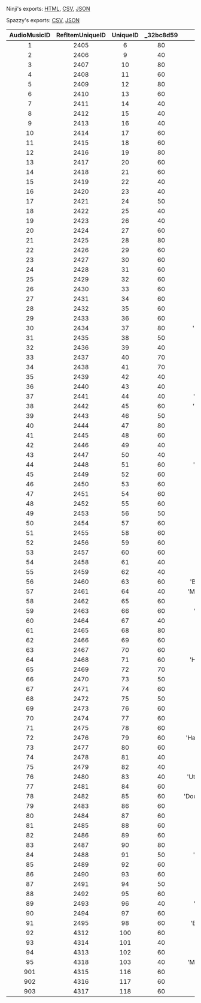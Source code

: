 Ninji's exports: [HTML](https://wuffs.org/acnh/bcsv_150/html/SoundAudioMusic.html), [CSV](https://wuffs.org/acnh/bcsv_150/csv/SoundAudioMusic.csv), [JSON](https://wuffs.org/acnh/bcsv_150/json/SoundAudioMusic.json)

Spazzy's exports: [CSV](https://github.com/McSpazzy/acnh-csv/blob/master/SoundAudioMusic.csv), [JSON](https://github.com/McSpazzy/acnh-json/blob/master/SoundAudioMusic.json)

| AudioMusicID | RefItemUniqueID | UniqueID | _32bc8d59 | Label |
|:--:|:--:|:--:|:--:|:--:|
| 1 | 2405 | 6 | 80 | 'Sanbika' | 
| 2 | 2406 | 9 | 40 | 'March' | 
| 3 | 2407 | 10 | 80 | 'Waltz' | 
| 4 | 2408 | 11 | 60 | 'Swing' | 
| 5 | 2409 | 12 | 80 | 'Jazz' | 
| 6 | 2410 | 13 | 60 | 'Fusion' | 
| 7 | 2411 | 14 | 40 | 'Etude' | 
| 8 | 2412 | 15 | 40 | 'Lullaby' | 
| 9 | 2413 | 16 | 40 | 'Maria' | 
| 10 | 2414 | 17 | 60 | 'Samba' | 
| 11 | 2415 | 18 | 60 | 'Bossa' | 
| 12 | 2416 | 19 | 80 | 'Caripso' | 
| 13 | 2417 | 20 | 60 | 'Salsa' | 
| 14 | 2418 | 21 | 60 | 'Mambo' | 
| 15 | 2419 | 22 | 40 | 'Reggae' | 
| 16 | 2420 | 23 | 40 | 'Ska' | 
| 17 | 2421 | 24 | 50 | 'Tango' | 
| 18 | 2422 | 25 | 40 | 'Haisai' | 
| 19 | 2423 | 26 | 40 | 'Aloha' | 
| 20 | 2424 | 27 | 60 | 'Irish' | 
| 21 | 2425 | 28 | 80 | 'Peru' | 
| 22 | 2426 | 29 | 60 | 'Cossack' | 
| 23 | 2427 | 30 | 60 | 'China' | 
| 24 | 2428 | 31 | 60 | 'Turkey' | 
| 25 | 2429 | 32 | 60 | 'Afro' | 
| 26 | 2430 | 33 | 60 | 'Minyo' | 
| 27 | 2431 | 34 | 60 | 'Rock' | 
| 28 | 2432 | 35 | 60 | 'Rocknroll' | 
| 29 | 2433 | 36 | 60 | 'Ragtime' | 
| 30 | 2434 | 37 | 80 | 'Neworleans' | 
| 31 | 2435 | 38 | 50 | 'Funk' | 
| 32 | 2436 | 39 | 40 | 'Blues' | 
| 33 | 2437 | 40 | 70 | 'Gospel' | 
| 34 | 2438 | 41 | 70 | 'Soul' | 
| 35 | 2439 | 42 | 40 | 'Urban' | 
| 36 | 2440 | 43 | 40 | 'Lovesong' | 
| 37 | 2441 | 44 | 40 | 'Drumnbass' | 
| 38 | 2442 | 45 | 60 | 'Technobeat' | 
| 39 | 2443 | 46 | 50 | 'Eurobeat' | 
| 40 | 2444 | 47 | 80 | 'Onlyme' | 
| 41 | 2445 | 48 | 60 | 'Country' | 
| 42 | 2446 | 49 | 40 | 'Eleki' | 
| 43 | 2447 | 50 | 40 | 'Ballad' | 
| 44 | 2448 | 51 | 60 | 'Showakayo' | 
| 45 | 2449 | 52 | 60 | 'Enka' | 
| 46 | 2450 | 53 | 60 | 'Kekerider' | 
| 47 | 2451 | 54 | 60 | 'Kowaiuta' | 
| 48 | 2452 | 55 | 60 | 'Western' | 
| 49 | 2453 | 56 | 50 | 'Sensei' | 
| 50 | 2454 | 57 | 60 | 'Paris' | 
| 51 | 2455 | 58 | 60 | 'Parade' | 
| 52 | 2456 | 59 | 60 | 'Senor' | 
| 53 | 2457 | 60 | 60 | 'Kekesong' | 
| 54 | 2458 | 61 | 40 | 'Daisuki' | 
| 55 | 2459 | 62 | 40 | 'Ototoi' | 
| 56 | 2460 | 63 | 60 | 'Bokunobasho' | 
| 57 | 2461 | 64 | 40 | 'Morinoseikatsu' | 
| 58 | 2462 | 65 | 60 | 'Naminami' | 
| 59 | 2463 | 66 | 60 | 'Kangaechu' | 
| 60 | 2464 | 67 | 40 | 'Dixie' | 
| 61 | 2465 | 68 | 80 | 'Gamelan' | 
| 62 | 2466 | 69 | 60 | 'Daimyo' | 
| 63 | 2467 | 70 | 60 | 'Alpine' | 
| 64 | 2468 | 71 | 60 | 'Hunauta2001' | 
| 65 | 2469 | 72 | 70 | 'Napolitan' | 
| 66 | 2470 | 73 | 50 | 'Nidanzaka' | 
| 67 | 2471 | 74 | 60 | 'Kekebily' | 
| 68 | 2472 | 75 | 50 | 'Keiji' | 
| 69 | 2473 | 76 | 60 | 'Ondo' | 
| 70 | 2474 | 77 | 60 | 'Metal' | 
| 71 | 2475 | 78 | 60 | 'Blueonigiri' | 
| 72 | 2476 | 79 | 60 | 'Harunokomorebi' | 
| 73 | 2477 | 80 | 60 | 'Horo' | 
| 74 | 2478 | 81 | 40 | 'House' | 
| 75 | 2479 | 82 | 40 | 'Sonata' | 
| 76 | 2480 | 83 | 40 | 'Utatanenoyume' | 
| 77 | 2481 | 84 | 60 | 'Osanpo' | 
| 78 | 2482 | 85 | 60 | 'Doubutsunoshima' | 
| 79 | 2483 | 86 | 60 | 'Minimal' | 
| 80 | 2484 | 87 | 60 | 'Hollywood' | 
| 81 | 2485 | 88 | 60 | 'Maharaja' | 
| 82 | 2486 | 89 | 60 | 'Roma' | 
| 83 | 2487 | 90 | 80 | 'Milonga' | 
| 84 | 2488 | 91 | 50 | 'Raregroove' | 
| 85 | 2489 | 92 | 60 | 'Jongara' | 
| 86 | 2490 | 93 | 60 | 'Flamenco' | 
| 87 | 2491 | 94 | 50 | 'Bolero' | 
| 88 | 2492 | 95 | 60 | 'Idol' | 
| 89 | 2493 | 96 | 40 | 'Electronica' | 
| 90 | 2494 | 97 | 60 | 'Disco' | 
| 91 | 2495 | 98 | 60 | 'Birthdaysong' | 
| 92 | 4312 | 100 | 60 | 'Town' | 
| 93 | 4314 | 101 | 40 | 'Drive' | 
| 94 | 4313 | 102 | 60 | 'Sayonara' | 
| 95 | 4318 | 103 | 40 | 'Minnaatsumare' | 
| 901 | 4315 | 116 | 60 | 'Hazure01' | 
| 902 | 4316 | 117 | 60 | 'Hazure02' | 
| 903 | 4317 | 118 | 60 | 'Hazure03' | 
